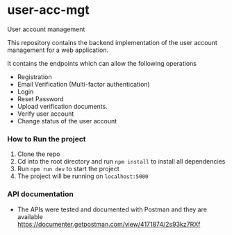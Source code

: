 # user-acc-mgt
User account management

This repository contains the backend implementation of the user account management for a web application.

It contains the endpoints which can allow the following operations

- Registration
- Email Verification (Multi-factor authentication)
- Login
- Reset Password
- Upload verification documents.
- Verify user account
- Change status of the user account


### How to Run the project
1. Clone the repo
2. Cd into the root directory and run `npm install` to install all dependencies
3. Run `npm run dev` to start the project
4. The project will be running on `localhost:5000`

### API documentation 
- The APIs were tested and documented with Postman and they are available https://documenter.getpostman.com/view/4171874/2s93kz7RXf